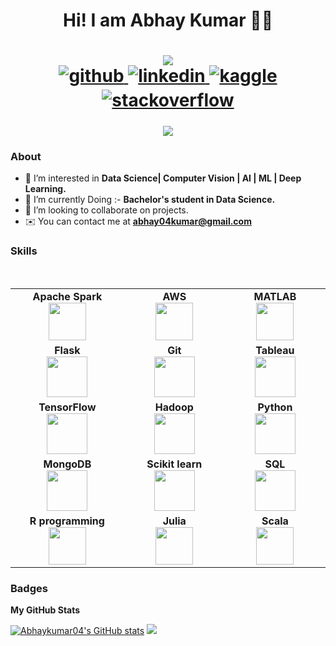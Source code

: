 <h1 align="center"> Hi! I am Abhay Kumar 👋🏻</h1> 

<h1 align="center"> 
 <a href="https://www.github.com/Abhaykumar04" target="_blank" rel="noreferrer"><img
src="https://img.shields.io/github/followers/Abhaykumar04?logo=github&style=for-the-badge&color=64748b&labelColor=000000" /></a>
<div align="center">
<a href="https://github.com/Abhaykumar04" target="_blank">
<img src=https://img.shields.io/badge/github-%2324292e.svg?&style=for-the-badge&logo=github&logoColor=white alt=github style="margin-bottom: 5px;" />
</a>
<a href="https://linkedin.com/in/abhay-kumar-09b5b4168/" target="_blank">
<img src=https://img.shields.io/badge/linkedin-%231E77B5.svg?&style=for-the-badge&logo=linkedin&logoColor=white alt=linkedin style="margin-bottom: 5px;" />
</a>
<a href="https://www.kaggle.com/abhay04kumar" target="_blank">
<img src=https://img.shields.io/badge/kaggle-%2344BAE8.svg?&style=for-the-badge&logo=kaggle&logoColor=white alt=kaggle style="margin-bottom: 5px;" />
</a>
<a href="https://stackoverflow.com/users/21229004/abhaykumar04" target="_blank">
<img src=https://img.shields.io/badge/stackoverflow-%23F28032.svg?&style=for-the-badge&logo=stackoverflow&logoColor=white alt=stackoverflow style="margin-bottom: 5px;" />
</a>  
</div>  

</h1>

<div align="center">
 
 ![](https://komarev.com/ghpvc/?username=Abhaykumar04&style=flat-square)
</div> 

</p>


### About

* 👀 I’m interested in **Data Science| Computer Vision | AI | ML | Deep Learning.**
* 🌱 I’m currently Doing :- **Bachelor's student in Data Science.**
* 💞️ I’m looking to collaborate on projects.
* ✉️  You can contact me at **[abhay04kumar@gmail.com](mailto:abhay04kumar@gmail.com)**
 

### Skills
<br>
<table>
<tbody>
 <tr>
<td align="center" width="20%">
<span><b><center>Apache Spark</center></b></span> 
<img height=60px src="https://upload.wikimedia.org/wikipedia/commons/thumb/f/f3/Apache_Spark_logo.svg/375px-Apache_Spark_logo.svg.png"> 
</td>

<td align="center" width="20%">
<span><b><center>AWS</center></b></span> 
<img height=60px src="https://encrypted-tbn0.gstatic.com/images?q=tbn%3AANd9GcQV9AyEyvrlIJLOfbxFLfOr03Qy5gRL0txWMQ&usqp=CAU"> 
</td>

<td align="center" width="20%">
<span><b><center>MATLAB</center></b></span> 
<img height=60px src="https://upload.wikimedia.org/wikipedia/commons/thumb/2/21/Matlab_Logo.png/182px-Matlab_Logo.png"> 
</td>
</tr>

<tr>
<td align="center" width="20%">
<span><b><center>Flask</center></b></span> 
<img height=65px src="https://www.pngitem.com/pimgs/m/159-1595977_flask-python-logo-hd-png-download.png"> 
</td>

<td align="center" width="20%">
<span><b><center>Git</center></b></span> 
<img height=65px src="https://git-scm.com/images/logos/downloads/Git-Logo-2Color.png"> 
</td>

<td align="center" width="20%">
<span><b><center>Tableau</center></b></span> 
<img height=65px src="https://encrypted-tbn0.gstatic.com/images?q=tbn:ANd9GcQHpzcG8pbvOQIEDb_5GaPH-oUYC2DU0OkxmHEds2bM&s"> 
</td>
</tr>

<tr>
<td align="center" width="20%">
<span><b><center>TensorFlow</center></b></span> 
<img height=65px src="https://upload.wikimedia.org/wikipedia/commons/thumb/a/ab/TensorFlow_logo.svg/330px-TensorFlow_logo.svg.png"> 
</td>

<td align="center" width="20%">
<span><b><center>Hadoop</center></b></span> 
<img height=65px src="https://upload.wikimedia.org/wikipedia/commons/thumb/0/0e/Hadoop_logo.svg/1024px-Hadoop_logo.svg.png"> 
</td>



<td align="center" width="20%">
<span><b><center>Python</center></b></span> 
<img height=65px src="https://www.python.org/static/community_logos/python-logo.png"> 
</td>
</tr>

<tr>
<td align="center" width="20%">
<span><b><center>MongoDB</center></b></span> 
<img height=65px src="https://www.logolynx.com/images/logolynx/d5/d50b83324fb4fbab14cdfaf47409115b.jpeg"> 
</td>

<td align="center" width="20%">
<span><b><center>Scikit learn</center></b></span> 
<img height=65px src="http://"https://upload.wikimedia.org/wikipedia/commons/thumb/0/05/Scikit_learn_logo_small.svg/2560px-Scikit_learn_logo_small.svg.png"> 
</td>

<td align="center" width="20%">
<span><b><center>SQL</center></b></span> 
<img height=65px src="https://www.mysql.com/common/logos/logo-mysql-170x115.png"> 
</td>
</tr>

<tr>
<td align="center" width="20%">
<span><b><center>R programming</center></b></span> 
<img height=60px src="https://www.r-project.org/Rlogo.png"> 
</td>

<td align="center" width="20%">
<span><b><center>Julia</center></b></span> 
<img height=60px src="https://upload.wikimedia.org/wikipedia/commons/thumb/1/1f/Julia_Programming_Language_Logo.svg/1200px-Julia_Programming_Language_Logo.svg.png"> 
</td>

<td align="center" width="20%">
<span><b><center>Scala</center></b></span> 
<img height=60px src="https://www.scala-lang.org/resources/img/frontpage/scala-spiral.png"> 
</td>
</tr>
                                                                                                                      
                                                                                                                      
</tbody>
</table>

### Badges

<b>My GitHub Stats</b>

<div>
<a href="http://www.github.com/Abhaykumar04"><img src="https://github-readme-stats.vercel.app/api?username=Abhaykumar04&show_icons=true&bg_color=00000000)" alt="Abhaykumar04's GitHub stats" /></a>
<a href="http://www.github.com/Abhaykumar04"><img src="https://github-readme-streak-stats.herokuapp.com/?user=Abhaykumar04&show_icons=true&bg_color=00000000)" /></a>
</div>



